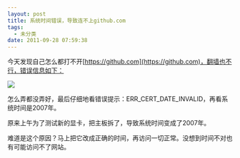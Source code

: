 ```yaml
---
layout: post
title: 系统时间错误，导致连不上github.com
tags:
  - 未分类
date: 2011-09-28 07:59:38
---
```


今天发现自己怎么都打不开[https://github.com](https://github.com)，翻墙也不行，错误信息如下：

![](http://freewind.me/wp-content/uploads/2011/09/zrclip_001p75b0d1ef.png)

怎么弄都没弄好，最后仔细地看错误提示：ERR_CERT_DATE_INVALID，再看系统时间是2007年。

原来上午为了测试新的显卡，把主板拆了，导致系统时间变成了2007年。

难道是这个原因？马上把它改成正确的时间，再访问一切正常。没想到时间不对也有可能访问不了网站。